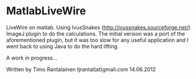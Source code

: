 MatlabLiveWire
==============

LiveWire on matlab. 
Using IvusSnakes (http://ivussnakes.sourceforge.net/) ImageJ plugin to do the calculations. 
The initial version was a port of the aforementioned plugin, but it was too slow for any useful application and I went back to using Java to do the hard lifting.

A work in progress...

Written by Timo Rantalainen tjrantal(at)gmail.com 14.06.2012
